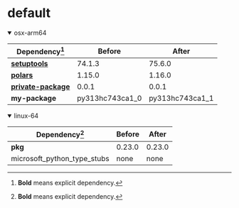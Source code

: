 # default

<details open>
<summary>osx-arm64</summary>

|Dependency[^1]|Before|After|
|-|-|-|
|[**setuptools**](https://pypi.org/project/setuptools)|74.1.3|75.6.0|
|[**polars**](https://prefix.dev/channels/conda-forge/packages/polars)|1.15.0|1.16.0|
|[**private-package**](https://prefix.dev/channels/setup-pixi-test/packages/private-package)|0.0.1|0.0.1|
|**my-package**|py313hc743ca1_0|py313hc743ca1_1|

</details>

<details open>
<summary>linux-64</summary>

|Dependency[^1]|Before|After|
|-|-|-|
|**pkg**|0.23.0|0.23.0|
|microsoft_python_type_stubs|none|none|

</details>

[^1]: **Bold** means explicit dependency.
[^2]: Dependency got downgraded.
